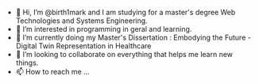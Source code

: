 - 👋 Hi, I’m @birth1mark and I am studying for a master's degree Web Technologies and Systems Engineering.
- 👀 I’m interested in programming in geral and learning. 
- 🌱 I’m currently doing my Master's Dissertation : Embodying the Future - Digital Twin Representation in Healthcare
- 💞️ I’m looking to collaborate on everything that helps me learn new things.
- 📫 How to reach me ...

<!---
birth1mark/birth1mark is a ✨ special ✨ repository because its `README.md` (this file) appears on your GitHub profile.
You can click the Preview link to take a look at your changes.
--->
